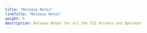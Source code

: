 ```yaml
---
title: "Release Notes"
linkTitle: "Release Notes"
weight: 6
description: Release Notes for all the CSI drivers and Operator
---
```


